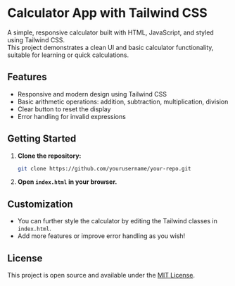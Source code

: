 # Calculator App with Tailwind CSS

A simple, responsive calculator built with HTML, JavaScript, and styled using Tailwind CSS.  
This project demonstrates a clean UI and basic calculator functionality, suitable for learning or quick calculations.

## Features

- Responsive and modern design using Tailwind CSS
- Basic arithmetic operations: addition, subtraction, multiplication, division
- Clear button to reset the display
- Error handling for invalid expressions

## Getting Started

1. **Clone the repository:**
   ```sh
   git clone https://github.com/yourusername/your-repo.git
   ```
2. **Open `index.html` in your browser.**

## Customization

- You can further style the calculator by editing the Tailwind classes in `index.html`.
- Add more features or improve error handling as you wish!

## License

This project is open source and available under the [MIT License](LICENSE).
